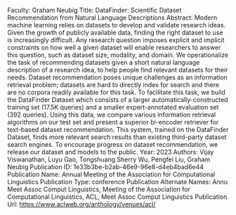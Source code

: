Faculty: Graham Neubig
Title: DataFinder: Scientific Dataset Recommendation from Natural Language Descriptions
Abstract: Modern machine learning relies on datasets to develop and validate research ideas. Given the growth of publicly available data, finding the right dataset to use is increasingly difficult. Any research question imposes explicit and implicit constraints on how well a given dataset will enable researchers to answer this question, such as dataset size, modality, and domain. We operationalize the task of recommending datasets given a short natural language description of a research idea, to help people find relevant datasets for their needs. Dataset recommendation poses unique challenges as an information retrieval problem; datasets are hard to directly index for search and there are no corpora readily available for this task. To facilitate this task, we build the DataFinder Dataset which consists of a larger automatically-constructed training set (17.5K queries) and a smaller expert-annotated evaluation set (392 queries). Using this data, we compare various information retrieval algorithms on our test set and present a superior bi-encoder retriever for text-based dataset recommendation. This system, trained on the DataFinder Dataset, finds more relevant search results than existing third-party dataset search engines. To encourage progress on dataset recommendation, we release our dataset and models to the public.
Year: 2023
Authors: Vijay Viswanathan, Luyu Gao, Tongshuang Sherry Wu, Pengfei Liu, Graham Neubig
Publication ID: 1e33b3be-b2ab-46e9-96e8-d4eb4bad6e44
Publication Name: Annual Meeting of the Association for Computational Linguistics
Publication Type: conference
Publication Alternate Names: Annu Meet Assoc Comput Linguistics, Meeting of the Association for Computational Linguistics, ACL, Meet Assoc Comput Linguistics
Publication Url: https://www.aclweb.org/anthology/venues/acl/

